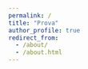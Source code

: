 ```yaml
---
permalink: /
title: "Prova"
author_profile: true
redirect_from: 
  - /about/
  - /about.html
---
```





